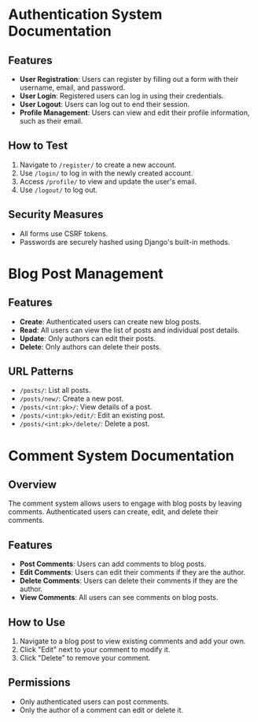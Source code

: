 # Authentication System Documentation

## Features
- **User Registration**: Users can register by filling out a form with their username, email, and password.
- **User Login**: Registered users can log in using their credentials.
- **User Logout**: Users can log out to end their session.
- **Profile Management**: Users can view and edit their profile information, such as their email.

## How to Test
1. Navigate to `/register/` to create a new account.
2. Use `/login/` to log in with the newly created account.
3. Access `/profile/` to view and update the user's email.
4. Use `/logout/` to log out.

## Security Measures
- All forms use CSRF tokens.
- Passwords are securely hashed using Django's built-in methods.

# Blog Post Management

## Features
- **Create**: Authenticated users can create new blog posts.
- **Read**: All users can view the list of posts and individual post details.
- **Update**: Only authors can edit their posts.
- **Delete**: Only authors can delete their posts.

## URL Patterns
- `/posts/`: List all posts.
- `/posts/new/`: Create a new post.
- `/posts/<int:pk>/`: View details of a post.
- `/posts/<int:pk>/edit/`: Edit an existing post.
- `/posts/<int:pk>/delete/`: Delete a post.


# Comment System Documentation

## Overview
The comment system allows users to engage with blog posts by leaving comments. Authenticated users can create, edit, and delete their comments.

## Features
- **Post Comments**: Users can add comments to blog posts.
- **Edit Comments**: Users can edit their comments if they are the author.
- **Delete Comments**: Users can delete their comments if they are the author.
- **View Comments**: All users can see comments on blog posts.

## How to Use
1. Navigate to a blog post to view existing comments and add your own.
2. Click "Edit" next to your comment to modify it.
3. Click "Delete" to remove your comment.

## Permissions
- Only authenticated users can post comments.
- Only the author of a comment can edit or delete it.